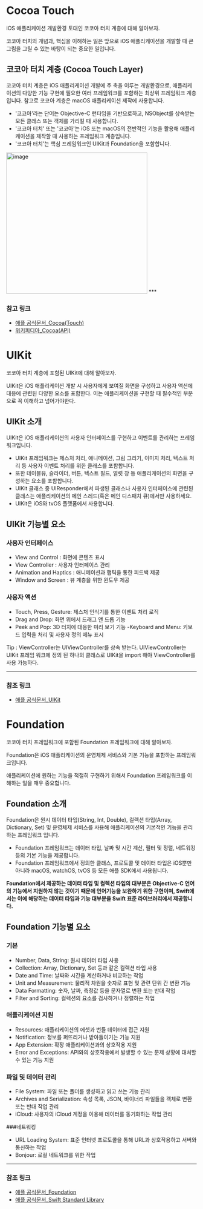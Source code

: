 # Cocoa Touch
iOS 애플리케이션 개발환경 토대인 코코아 터치 계층에 대해 알아보자.

코코아 터치의 개념과, 핵심을 이해하는 일은 앞으로 iOS 애플리케이션을 개발할 때 큰 그림을 그릴 수 있는 바탕이 되는 중요한 일입니다.

## 코코아 터치 계층 (Cocoa Touch Layer)
코코아 터치 계층은 iOS 애플리케이션 개발에 주 축을 이루는 개발환경으로, 애플리케이션의 다양한 기능 구현에 필요한 여러 프레임워크를 포함하는 최상위 프레임워크 계층입니다. 참고로 코코아 계층은 macOS 애플리케이션 제작에 사용합니다.

- '코코아'라는 단어는 Objective-C 런타임을 기반으로하고, NSObject를 상속받는 모든 클래스 또는 객체를 가리킬 때 사용합니다.
- '코코아 터치' 또는 '코코아'는 iOS 또는 macOS의 전반적인 기능을 활용해 애플리케이션을 제작할 때 사용하는 프레임워크 계층입니다.
- '코코아 터치'는 핵심 프레임워크인 UIKit과 Foundation을 포함합니다.

<img width="373" alt="image" src="https://user-images.githubusercontent.com/87136217/204091720-3341506d-c0a4-4541-8c3f-dcbb360d2387.png">
***

### 참고 링크
- [애플 공식문서_Cocoa(Touch)](https://developer.apple.com/library/archive/documentation/General/Conceptual/DevPedia-CocoaCore/Cocoa.html)
- [위키피디아_Cocoa(API)](https://en.wikipedia.org/wiki/Cocoa_(API))

# UIKit
코코아 터치 계층에 포함된 UIKit에 대해 알아보자.

UIKit은 iOS 애플리케이션 개발 시 사용자에게 보여질 화면을 구성하고 사용자 액션에 대응에 관련된 다양한 요소를 포함한다. 이는 애플리케이션을 구현할 때 필수적인 부분으로 꼭 이해하고 넘어가야한다.

## UIKit 소개
UIKit은 iOS 애플리케이션의 사용자 인터페이스를 구현하고 이벤트를 관리하는 프레임워크입니다.

- UIKit 프레임워크는 제스처 처리, 애니메이션, 그림 그리기, 이미지 처리, 텍스트 처리 등 사용자 이벤트 처리를 위한 클래스를 포함합니다.
- 또한 테이블뷰, 슬라이더, 버튼, 텍스트 필드, 얼럿 창 등 애플리케이션의 화면을 구성하는 요소를 포함합니다.
- UIKit 클래스 중 UIResponder에서 파생된 클래스나 사용자 인터페이스에 관련된 클래스는 애플리케이션의 메인 스레드(혹은 메인 디스패치 큐)에서만 사용하세요.
- UIKit은 iOS와 tvOS 플랫폼에서 사용합니다.

## UIKit 기능별 요소

### 사용자 인터페이스

- View and Control : 화면에 콘텐츠 표시
- View Controller : 사용자 인터페이스 관리
- Animation and Haptics : 애니메이션과 햅틱을 통한 피드백 제공
- Window and Screen : 뷰 계층을 위한 윈도우 제공

### 사용자 액션
- Touch, Press, Gesture: 제스처 인식기를 통한 이벤트 처리 로직
- Drag and Drop: 화면 위에서 드래그 앤 드롭 기능
- Peek and Pop: 3D 터치에 대응한 미리 보기 기능
 -Keyboard and Menu: 키보드 입력을 처리 및 사용자 정의 메뉴 표시

Tip : ViewController는 UIViewController를 상속 받는다. UIViewController는 UIKit 프레임 워크에 정의 된 하나의 클래스로 UIKit을 import 해야 ViewController를 사용 가능하다.
***

### 참조 링크
- [애플 공식문서_UIKit](https://developer.apple.com/documentation/uikit)


# Foundation
코코아 터치 프레임워크에 포함된 Foundation 프레임워크에 대해 알아보자.

Foundation은 iOS 애플리케이션의 운영체제 서비스와 기본 기능을 포함하는 프레임워크입니다. 

애플리케이션에 원하는 기능을 적절히 구현하기 위해서 Foundation 프레임워크를 이해하는 일을 매우 중요합니다.

## Foundation 소개

Foundation은 원시 데이터 타입(String, Int, Double), 컬렉션 타입(Array, Dictionary, Set) 및 운영체제 서비스를 사용해 애플리케이션의 기본적인 기능을 관리하는 프레임워크 입니다.

- Foundation 프레임워크는 데이터 타입, 날짜 및 시간 계산, 필터 및 정렬, 네트워킹 등의 기본 기능을 제공합니다.
- Foundation 프레임워크에서 정의한 클래스, 프로토콜 및 데이터 타입은 iOS뿐만 아니라 macOS, watchOS, tvOS 등 모든 애플 SDK에서 사용됩니다.


**Foundation에서 제공하는 데이터 타입 및 컬렉션 타입의 대부분은 Objective-C 언어의 기능에서 지원하지 않는 것이기 때문에 언어기능을 보완하기 위한 구현이며, Swift에서는 이에 해당하는 데이터 타입과 기능 대부분을 Swift 표준 라이브러리에서 제공합니다.**

 

## Foundation 기능별 요소

### 기본 
- Number, Data, String: 원시 데이터 타입 사용
- Collection: Array, Dictionary, Set 등과 같은 컬렉션 타입 사용
- Date and Time: 날짜와 시간을 계산하거나 비교하는 작업
- Unit and Measurement: 물리적 차원을 숫자로 표현 및 관련 단위 간 변환 기능
- Data Formatting: 숫자, 날짜, 측정값 등을 문자열로 변환 또는 반대 작업
- Filter and Sorting: 컬렉션의 요소를 검사하거나 정렬하는 작업

### 애플리케이션 지원
- Resources: 애플리케이션의 에셋과 번들 데이터에 접근 지원
- Notification: 정보를 퍼뜨리거나 받아들이기는 기능 지원
- App Extension: 확장 애플리케이션과의 상호작용 지원
- Error and Exceptions: API와의 상호작용에서 발생할 수 있는 문제 상황에 대처할 수 있는 기능 지원

### 파일 및 데이터 관리
- File System: 파일 또는 폴더를 생성하고 읽고 쓰는 기능 관리
- Archives and Serialization: 속성 목록, JSON, 바이너리 파일들을 객체로 변환 또는 반대 작업 관리
- iCloud: 사용자의 iCloud 계정을 이용해 데이터를 동기화하는 작업 관리

###네트워킹
- URL Loading System: 표준 인터넷 프로토콜을 통해 URL과 상호작용하고 서버와 통신하는 작업
- Bonjour: 로컬 네트워크를 위한 작업

***

### 참조 링크
- [애플 공식문서_Foundation](https://developer.apple.com/documentation/foundation)
- [애플 공식문서_Swift Standard Library](https://developer.apple.com/documentation/swift)

